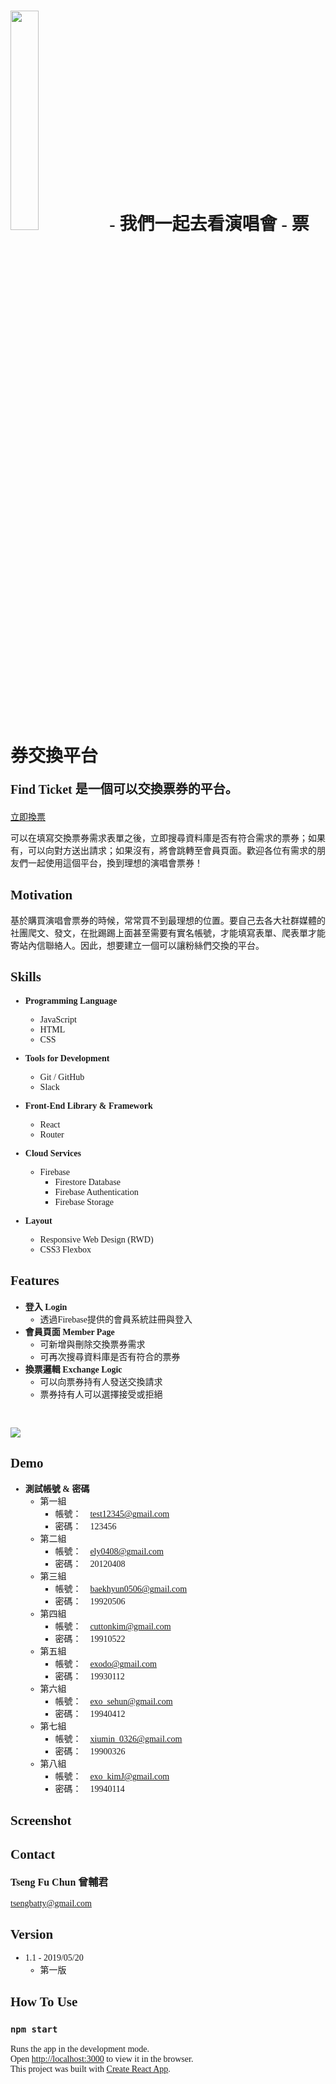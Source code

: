 <div style="font-family:'微軟正黑體' !important;">
<h1 style="font-weight:bold;"><img src="https://i.imgur.com/qbiOiQR.png" width="30%" height="auto" style="margin:0 auto;" > - 我們一起去看演唱會 - 票券交換平台</h1>
<p style="font-size:20px; font-weight:bold;">Find Ticket 是一個可以交換票券的平台。</p>
</p>
<a href="https://tsengtofu.github.io/FanProject/index.html#/entry" target="_blank">立即換票</a>
<p>可以在填寫交換票券需求表單之後，立即搜尋資料庫是否有符合需求的票券；如果有，可以向對方送出請求；如果沒有，將會跳轉至會員頁面。歡迎各位有需求的朋友們一起使用這個平台，換到理想的演唱會票券！

## **Motivation**
<p>基於購買演唱會票券的時候，常常買不到最理想的位置。要自己去各大社群媒體的社團爬文、發文，在批踢踢上面甚至需要有實名帳號，才能填寫表單、爬表單才能寄站內信聯絡人。因此，想要建立一個可以讓粉絲們交換的平台。</p>


<!-- - Developed by HTML, CSS, plain JavaScript.
- Created member login from Firebase Authentication, including access authority.   
- Established Post Management System CRUD.
- Connected to Firebase Database showing tickets applications dynamically.

*  HTTP / HTTPS
*  RESTful API
*  JSON
*  AJAX -->

## **Skills**
* **Programming Language**
    * JavaScript
    * HTML
    * CSS

* **Tools for Development**
    * Git / GitHub
    * Slack

* **Front-End Library & Framework**
    * React
    * Router

* **Cloud Services**
    * Firebase
      * Firestore Database
      * Firebase Authentication
      * Firebase Storage

* **Layout**
    * Responsive Web Design (RWD)
    * CSS3 Flexbox

## **Features**
* **登入 Login**
    * 透過Firebase提供的會員系統註冊與登入
* **會員頁面 Member Page**
    * 可新增與刪除交換票券需求
    * 可再次搜尋資料庫是否有符合的票券
* **換票邏輯 Exchange Logic**
    * 可以向票券持有人發送交換請求
    * 票券持有人可以選擇接受或拒絕
<br>
<p>
<img src="https://i.imgur.com/NNulU7f.jpg">
</p>


## **Demo**
* **測試帳號 & 密碼**
    * 第一組
      * 帳號：　test12345@gmail.com 
      * 密碼：　123456
    * 第二組
      * 帳號：　ely0408@gmail.com 
      * 密碼：　20120408
    * 第三組
      * 帳號：　baekhyun0506@gmail.com
      * 密碼：　19920506
    * 第四組
      * 帳號：　cuttonkim@gmail.com
      * 密碼：　19910522
    * 第五組
      * 帳號：　exodo@gmail.com
      * 密碼：　19930112
    * 第六組
      * 帳號：　exo_sehun@gmail.com
      * 密碼：　19940412
    * 第七組
      * 帳號：　xiumin_0326@gmail.com
      * 密碼：　19900326
    * 第八組
      * 帳號：　exo_kimJ@gmail.com
      * 密碼：　19940114


## **Screenshot**
<!-- ![圖片描述]()
![圖片描述]()
![圖片描述]() -->

## **Contact**
<p style="font-size:16px; font-weight:bold;">Tseng Fu Chun 曾輔君</p>
<a href="mailto:tsengbatty@gmail.com">tsengbatty@gmail.com</a>

## **Version**
* 1.1 - 2019/05/20
    * 第一版

## **How To Use**
### `npm start`
Runs the app in the development mode.<br>
Open [http://localhost:3000](http://localhost:3000) to view it in the browser.<br>
This project was built with [Create React App](https://github.com/facebook/create-react-app).
</div>